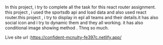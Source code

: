 In this project, i try to complete all the task for this react router assignment.
this project , i used the sportsdb api and  load data and also used react router.this project ,  i try to display in epl all teams and their details.it has also social icon and i try to dynamic them and they all working. it has also conditional image showing method . Thnq so much.

Live site url :https://confident-mcnulty-fe397c.netlify.app/

